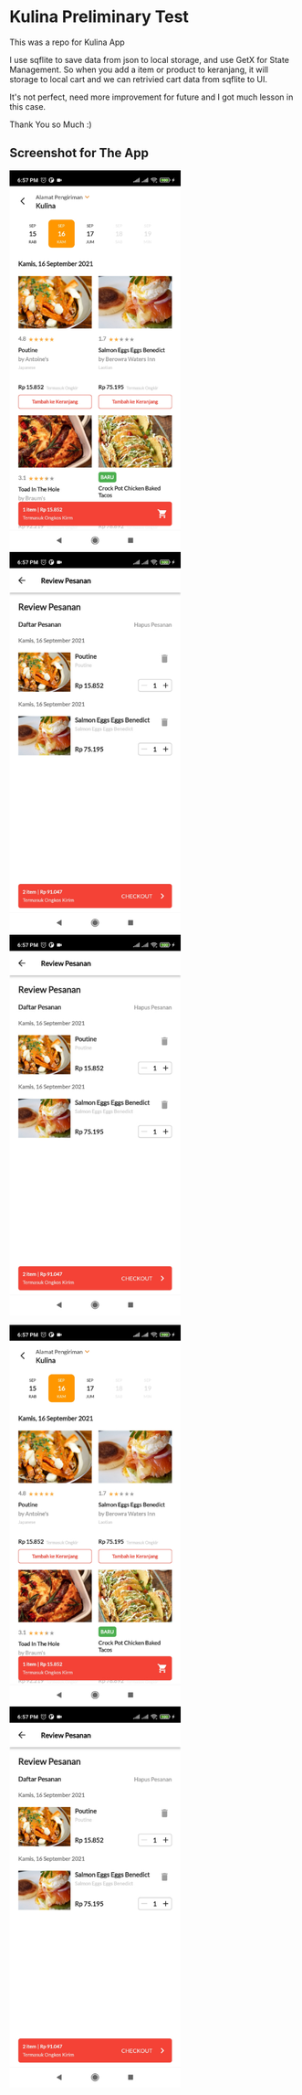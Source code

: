 # Kulina Preliminary Test

This was a repo for Kulina App

I use sqflite to save data from json to local storage, and use GetX for State Management. So when you add a item or product to keranjang, it will storage to local cart and we can retrivied cart data from sqflite to UI.

It's not perfect, need more improvement for future and I got much lesson in this case. 

Thank You so Much :)

## Screenshot for The App

<p float="left">
  <img src= "kulina%20(2).jpg" width=300>
  <img src= "kulina%20(3).jpg" width=300>
  <img src= "kulina%20(3).jpg" width=300>
</p>

<p float="left">
  <img src= "kulina%20(2).jpg" width=300>
  <img src= "kulina%20(3).jpg" width=300>
  
</p>
